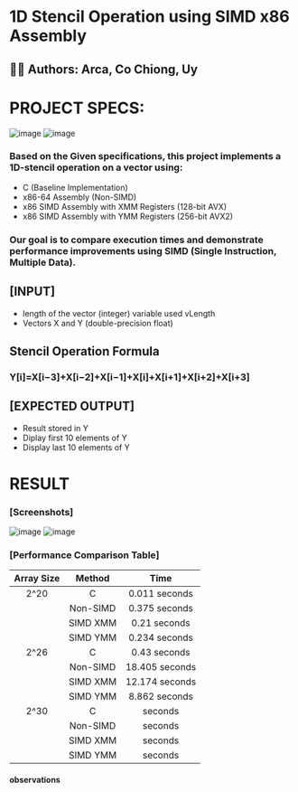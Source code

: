 # 1D Stencil Operation using SIMD x86 Assembly
## 👨‍💻 Authors: Arca, Co Chiong, Uy
# PROJECT SPECS:
![image](https://github.com/user-attachments/assets/665418fb-a487-4d2c-8493-9f0ca4ef8e63)
![image](https://github.com/user-attachments/assets/aa6de12d-5e95-4674-b868-6ed3cbdcd483)
### Based on the Given specifications, this project implements a 1D-stencil operation on a vector using:
- C (Baseline Implementation)
- x86-64 Assembly (Non-SIMD)
- x86 SIMD Assembly with XMM Registers (128-bit AVX)
- x86 SIMD Assembly with YMM Registers (256-bit AVX2)
### Our goal is to compare execution times and demonstrate performance improvements using SIMD (Single Instruction, Multiple Data).
## [INPUT] 
- length of the vector (integer) variable used vLength 
- Vectors X and Y (double-precision float) 
## Stencil Operation Formula
### Y[i]=X[i−3]+X[i−2]+X[i−1]+X[i]+X[i+1]+X[i+2]+X[i+3]
## [EXPECTED OUTPUT] 
- Result stored in Y
- Diplay first 10 elements of Y
- Display last 10 elements of Y
# RESULT 
### [Screenshots] 
![image](https://github.com/user-attachments/assets/06ef9c58-cc39-4c96-aad7-8b378b074ec7)
![image](https://github.com/user-attachments/assets/95c23445-4332-4f11-a5a8-c746bbe64098)

### [Performance Comparison Table] 
| Array Size    | Method        | Time | 
|     :---:     | :---:         | :---:         |
| 2^20          | C             | 0.011 seconds |   
|               | Non-SIMD      | 0.375 seconds |                       
|               | SIMD XMM      | 0.21  seconds |               
|               | SIMD YMM      | 0.234 seconds |                  
| 2^26          | C             | 0.43 seconds  |
|               | Non-SIMD      |18.405 seconds |               
|               | SIMD XMM      |  12.174 seconds |                 
|               | SIMD YMM      | 8.862  seconds |                    
| 2^30          | C             |  seconds |                  
|               | Non-SIMD      |  seconds |                    
|               | SIMD XMM      |  seconds |                    
|               | SIMD YMM      |  seconds |                  
#### observations



